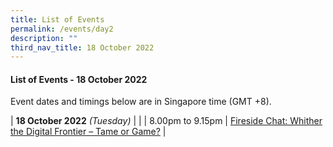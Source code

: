 ```yaml
---
title: List of Events
permalink: /events/day2
description: ""
third_nav_title: 18 October 2022
---
```

#### **List of Events - 18 October 2022**

Event dates and timings below are in Singapore time (GMT +8). 

| **18 October 2022** *(Tuesday)*    |                                                                                                |
| 8.00pm to 9.15pm              | [Fireside Chat: Whither the Digital Frontier – Tame or Game?](/events/fireside-chat)                                                                                  |